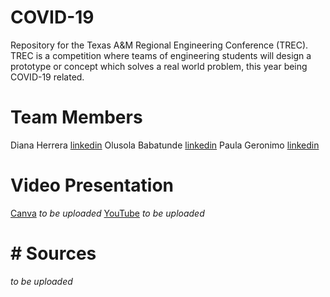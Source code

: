 # COVID-19 
Repository for the Texas A&amp;M Regional Engineering Conference (TREC). TREC is a competition where teams of engineering students will design a prototype or concept which solves a real world problem, this year being COVID-19 related.

# Team Members
Diana Herrera       [linkedin](https://www.linkedin.com/in/dianaherrera6/)
Olusola Babatunde   [linkedin](https://www.linkedin.com/in/solababatunde/)
Paula Geronimo      [linkedin](https://www.linkedin.com/in/~pau/)

# Video Presentation
[Canva](https://canva.com) *to be uploaded*
[YouTube](https://youtube.com) *to be uploaded*

# # Sources
*to be uploaded*
